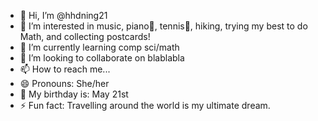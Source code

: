 - 👋 Hi, I’m @hhdning21
- 👀 I’m interested in music, piano🎵, tennis🎾, hiking, trying my best to do Math, and collecting postcards!
- 🌱 I’m currently learning comp sci/math
- 💞️ I’m looking to collaborate on blablabla
- 📫 How to reach me...
- 😄 Pronouns: She/her
- 🎂 My birthday is: May 21st
- ⚡ Fun fact: Travelling around the world is my ultimate dream.

<!---
kaitlynhh/kaitlynhh is a ✨ special ✨ repository because its `README.md` (this file) appears on your GitHub profile.
You can click the Preview link to take a look at your changes.
--->
